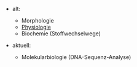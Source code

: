 - alt:
	- Morphologie 
	- [Physiologie](Physiologie.md)
	- Biochemie (Stoffwechselwege)

- aktuell:
	- Molekularbiologie (DNA-Sequenz-Analyse)